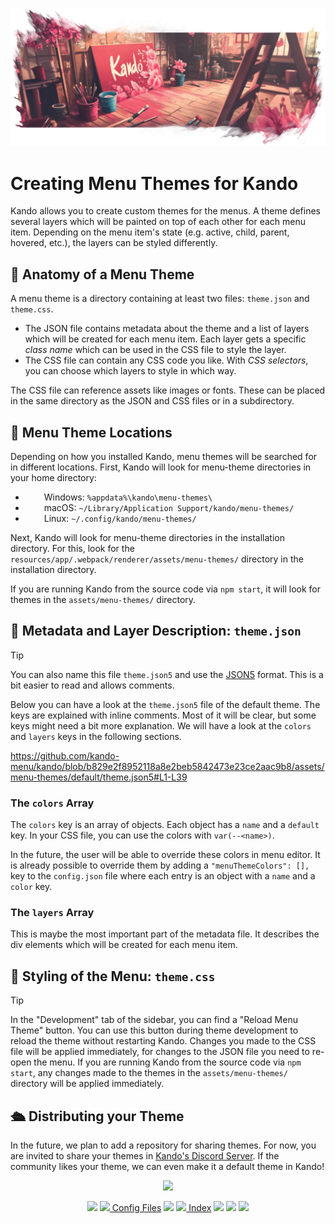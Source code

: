 <!--
SPDX-FileCopyrightText: Simon Schneegans <code@simonschneegans.de>
SPDX-License-Identifier: CC-BY-4.0
-->

<img src="img/banner07.png"></img>

# Creating Menu Themes for Kando

Kando allows you to create custom themes for the menus.
A theme defines several layers which will be painted on top of each other for each menu item.
Depending on the menu item's state (e.g. active, child, parent, hovered, etc.), the layers can be styled differently.

## 🧬 Anatomy of a Menu Theme

A menu theme is a directory containing at least two files: `theme.json` and `theme.css`.
* The JSON file contains metadata about the theme and a list of layers which will be created for each menu item.
Each layer gets a specific _class name_ which can be used in the CSS file to style the layer.
* The CSS file can contain any CSS code you like. With _CSS selectors_, you can choose which layers to style in which way.

The CSS file can reference assets like images or fonts. These can be placed in the same directory as the JSON and CSS files or in a subdirectory.

## 📁 Menu Theme Locations

Depending on how you installed Kando, menu themes will be searched for in different locations.
First, Kando will look for menu-theme directories in your home directory:
* <img height="14" width="26" src="https://upload.wikimedia.org/wikipedia/commons/c/c4/Windows_logo_-_2021_%28Black%29.svg" /> Windows: `%appdata%\kando\menu-themes\`
* <img height="14" width="26" src="https://cdn.simpleicons.org/apple" /> macOS: `~/Library/Application Support/kando/menu-themes/`
* <img height="14" width="26" src="https://cdn.simpleicons.org/linux/black" /> Linux: `~/.config/kando/menu-themes/`

Next, Kando will look for menu-theme directories in the installation directory.
For this, look for the `resources/app/.webpack/renderer/assets/menu-themes/` directory in the installation directory.

If you are running Kando from the source code via `npm start`, it will look for themes in the `assets/menu-themes/` directory.

## 📑 Metadata and Layer Description: `theme.json`

> [!TIP]
> You can also name this file `theme.json5` and use the [JSON5](https://json5.org/) format. This is a bit easier to read and allows comments.

Below you can have a look at the `theme.json5` file of the default theme.
The keys are explained with inline comments.
Most of it will be clear, but some keys might need a bit more explanation.
We will have a look at the `colors` and `layers` keys in the following sections.

https://github.com/kando-menu/kando/blob/b829e2f8952118a8e2beb5842473e23ce2aac9b8/assets/menu-themes/default/theme.json5#L1-L39

### The `colors` Array

The `colors` key is an array of objects.
Each object has a `name` and a `default` key.
In your CSS file, you can use the colors with `var(--<name>)`.

In the future, the user will be able to override these colors in menu editor.
It is already possible to override them by adding a `"menuThemeColors": [],` key to the `config.json` file where each entry is an object with a `name` and a `color` key.

### The `layers` Array

This is maybe the most important part of the metadata file.
It describes the div elements which will be created for each menu item.

## 🎨 Styling of the Menu: `theme.css`

> [!TIP]
> In the "Development" tab of the sidebar, you can find a "Reload Menu Theme" button. You can use this button during theme development to reload the theme without restarting Kando. Changes you made to the CSS file will be applied immediately, for changes to the JSON file you need to re-open the menu. If you are running Kando from the source code via `npm start`, any changes made to the themes in the `assets/menu-themes/` directory will be applied immediately.

## 🛳️ Distributing your Theme

In the future, we plan to add a repository for sharing themes.
For now, you are invited to share your themes in [Kando's Discord Server](https://discord.gg/hZwbVSDkhy).
If the community likes your theme, we can even make it a default theme in Kando!

<p align="center"><img src ="img/hr.svg" /></p>

<p align="center">
  <img src="img/nav-space.svg"/>
  <a href="config-files.md"><img src ="img/left-arrow.png"/> Config Files</a>
  <img src="img/nav-space.svg"/>
  <a href="README.md"><img src ="img/home.png"/> Index</a>
  <img src="img/nav-space.svg"/>
  <img src="img/nav-space.svg"/>
  <img src="img/nav-space.svg"/>
</p>